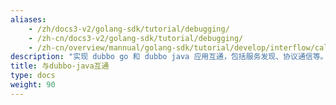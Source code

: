 ```yaml
---
aliases:
    - /zh/docs3-v2/golang-sdk/tutorial/debugging/
    - /zh-cn/docs3-v2/golang-sdk/tutorial/debugging/
    - /zh-cn/overview/mannual/golang-sdk/tutorial/develop/interflow/call_java/
description: "实现 dubbo go 和 dubbo java 应用互通，包括服务发现、协议通信等。"
title: 与dubbo-java互通
type: docs
weight: 90
---
```

